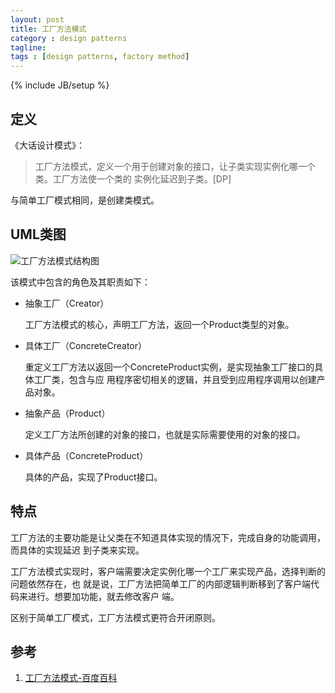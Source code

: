 ```yaml
---
layout: post
title: 工厂方法模式
category : design patterns
tagline:
tags : [design patterns, factory method]
---
```

{% include JB/setup %}

## 定义

《大话设计模式》：

>工厂方法模式，定义一个用于创建对象的接口，让子类实现实例化哪一个类。工厂方法使一个类的
实例化延迟到子类。[DP]

与简单工厂模式相同，是创建类模式。

## UML类图

![工厂方法模式结构图](http://www.uml.org.cn/sjms/images/2010061806555982.gif)

该模式中包含的角色及其职责如下：

* 抽象工厂（Creator）

  工厂方法模式的核心，声明工厂方法，返回一个Product类型的对象。

* 具体工厂（ConcreteCreator）

  重定义工厂方法以返回一个ConcreteProduct实例，是实现抽象工厂接口的具体工厂类，包含与应
  用程序密切相关的逻辑，并且受到应用程序调用以创建产品对象。

* 抽象产品（Product）

  定义工厂方法所创建的对象的接口，也就是实际需要使用的对象的接口。

* 具体产品（ConcreteProduct）

  具体的产品，实现了Product接口。

## 特点

工厂方法的主要功能是让父类在不知道具体实现的情况下，完成自身的功能调用，而具体的实现延迟
到子类来实现。

工厂方法模式实现时，客户端需要决定实例化哪一个工厂来实现产品，选择判断的问题依然存在，也
就是说，工厂方法把简单工厂的内部逻辑判断移到了客户端代码来进行。想要加功能，就去修改客户
端。

区别于简单工厂模式，工厂方法模式更符合开闭原则。

## 参考

1. [工厂方法模式-百度百科](http://baike.baidu.com/view/1580263.htm?fr=aladdin)
